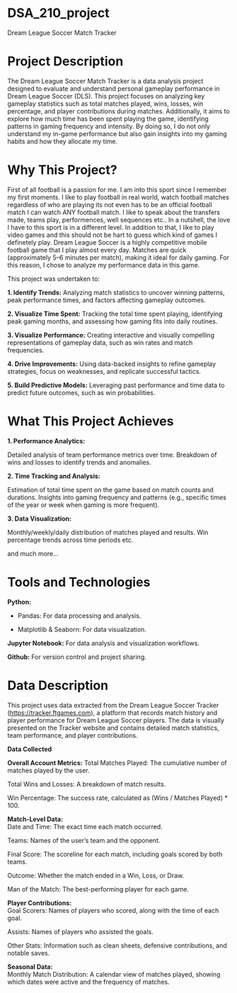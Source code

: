 # DSA_210_project
Dream League Soccer Match Tracker

# Project Description

  The Dream League Soccer Match Tracker is a data analysis project designed to evaluate and understand personal gameplay performance in Dream League Soccer (DLS). This project focuses on analyzing key gameplay statistics such as total matches played, wins, losses, win percentage, and player contributions during matches. Additionally, it aims to explore how much time has been spent playing the game, identifying patterns in gaming frequency and intensity. By doing so, I do not only understand my in-game performance but also gain insights into my gaming habits and how they allocate my time.

# Why This Project?
  First of all football is a passion for me. I am into this sport since I remember my first moments. I like to play football in real world, watch football matches regardless of who are playing its not even has to be an official football match I can watch ANY football match. I like to speak about the transfers made, teams play, performences, well sequences etc.. In a nutshell, the love I have to this sport is in a different level. In addition to that, I like to play video games and this should not be hart to guess which kind of games I definetely play. Dream League Soccer is a highly competitive mobile football game that I play almost every day. Matches are quick (approximately 5–6 minutes per match), making it ideal for daily gaming. For this reason, I chose to analyze my performance data in this game. 
  
  This project was undertaken to:

**1. Identify Trends:** Analyzing match statistics to uncover winning patterns, peak performance times, and factors affecting gameplay outcomes.

**2. Visualize Time Spent:** Tracking the total time spent playing, identifying peak gaming months, and assessing how gaming fits into daily routines.

**3. Visualize Performance:** Creating interactive and visually compelling representations of gameplay data, such as win rates and match frequencies.

**4. Drive Improvements:** Using data-backed insights to refine gameplay strategies, focus on weaknesses, and replicate successful tactics.

**5. Build Predictive Models:** Leveraging past performance and time data to predict future outcomes, such as win probabilities.

# What This Project Achieves

**1. Performance Analytics:**

  Detailed analysis of team performance metrics over time.
Breakdown of wins and losses to identify trends and anomalies.

**2. Time Tracking and Analysis:**

Estimation of total time spent on the game based on match counts and durations.
Insights into gaming frequency and patterns (e.g., specific times of the year or week when gaming is more frequent).

**3. Data Visualization:**

Monthly/weekly/daily distribution of matches played and results.
Win percentage trends across time periods etc.

and much more...

# Tools and Technologies

**Python:**

 - Pandas: For data processing and analysis.
  
 - Matplotlib & Seaborn: For data visualization.
  
**Jupyter Notebook:** For data analysis and visualization workflows.

**Github:** For version control and project sharing.


# Data Description

This project uses data extracted from the Dream League Soccer Tracker (https://tracker.ftgames.com), a platform that records match history and player performance for Dream League Soccer players. The data is visually presented on the Tracker website and contains detailed match statistics, team performance, and player contributions.

**Data Collected**

**Overall Account Metrics:**
Total Matches Played: The cumulative number of matches played by the user.  

Total Wins and Losses: A breakdown of match results.  

Win Percentage: The success rate, calculated as (Wins / Matches Played) * 100.  

**Match-Level Data:**  
Date and Time: The exact time each match occurred.  

Teams: Names of the user’s team and the opponent.   

Final Score: The scoreline for each match, including goals scored by both teams.  

Outcome: Whether the match ended in a Win, Loss, or Draw.  

Man of the Match: The best-performing player for each game.  


**Player Contributions:**  
Goal Scorers: Names of players who scored, along with the time of each goal.  

Assists: Names of players who assisted the goals.  

Other Stats: Information such as clean sheets, defensive contributions, and notable saves.  

**Seasonal Data:**  
Monthly Match Distribution: A calendar view of matches played, showing which dates were active and the frequency of matches.

